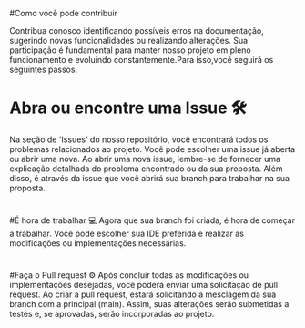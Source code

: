 #Como você pode contribuir 
 
Contribua conosco identificando possíveis erros na documentação, sugerindo novas funcionalidades ou realizando alterações. Sua participação é fundamental para manter nosso projeto em pleno funcionamento e evoluindo constantemente.Para isso,você seguirá os seguintes passos. 
#
#


# Abra ou encontre uma Issue 🛠

Na seção de 'Issues' do nosso repositório, você encontrará todos os problemas relacionados ao projeto. Você pode escolher uma issue já aberta ou abrir uma nova. Ao abrir uma nova issue, lembre-se de fornecer uma explicação detalhada do problema encontrado ou da sua proposta. Além disso, é através da issue que você abrirá sua branch para trabalhar na sua proposta.
#
#

#É hora de trabalhar 💻
Agora que sua branch foi criada, é hora de começar a trabalhar. Você pode escolher sua IDE preferida e realizar as modificações ou implementações necessárias.
#
#

#Faça o Pull request  ⚙️
Após concluir todas as modificações ou implementações desejadas, você poderá enviar uma solicitação de pull request. Ao criar a pull request, estará solicitando a mesclagem da sua branch com a principal (main). Assim, suas alterações serão submetidas a testes e, se aprovadas, serão incorporadas ao projeto.